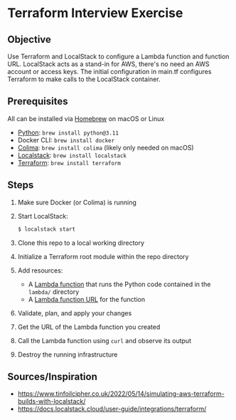 # Terraform Interview Exercise

## Objective

Use Terraform and LocalStack to configure a Lambda function and function URL. LocalStack acts as a stand-in for AWS, there's no need an AWS account or access keys. The initial configuration in main.tf configures Terraform to make calls to the LocalStack container.

## Prerequisites

All can be installed via [Homebrew](https://brew.sh/) on macOS or Linux

- [Python](https://www.python.org/downloads/): `brew install python@3.11`
- Docker CLI: `brew install docker`
- [Colima](https://github.com/abiosoft/colima): `brew install colima` (likely only needed on macOS)
- [Localstack](https://docs.localstack.cloud/getting-started/installation/): `brew install localstack`
- [Terraform](https://developer.hashicorp.com/terraform/downloads): `brew install terraform`

## Steps

1. Make sure Docker (or Colima) is running
1. Start LocalStack:

   ```bash
   $ localstack start
   ```

1. Clone this repo to a local working directory
1. Initialize a Terraform root module within the repo directory
1. Add resources:
   - A [Lambda function](https://registry.terraform.io/providers/hashicorp/aws/latest/docs/resources/lambda_function) that runs the Python code contained in the `lambda/` directory
   - A [Lambda function URL](https://registry.terraform.io/providers/hashicorp/aws/latest/docs/resources/lambda_function_url) for the function
1. Validate, plan, and apply your changes
1. Get the URL of the Lambda function you created
1. Call the Lambda function using `curl` and observe its output
1. Destroy the running infrastructure

## Sources/Inspiration

- https://www.tinfoilcipher.co.uk/2022/05/14/simulating-aws-terraform-builds-with-localstack/
- https://docs.localstack.cloud/user-guide/integrations/terraform/
